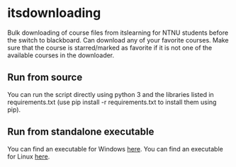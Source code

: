 # itsdownloading
Bulk downloading of course files from itslearning for NTNU students before the switch to blackboard.
Can download any of your favorite courses. Make sure that the course is starred/marked as favorite
if it is not one of the available courses in the downloader.

## Run from source
You can run the script directly using python 3 and the libraries listed in requirements.txt
(use pip install -r requirements.txt to install them using pip).

## Run from standalone executable
You can find an executable for Windows [here](http://simennj.com/itsdownloading.exe).
You can find an executable for Linux [here](http://simennj.com/itsdownloading).
